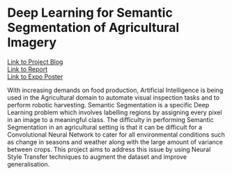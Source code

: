 # Deep Learning for Semantic Segmentation of Agricultural Imagery

[Link to Project Blog](https://deeplearningsemanticsegmentation.wordpress.com/)  
[Link to Report](https://github.com/0xfaust/Deep-Learning-for-Semantic-Segmentation-of-Agricultural-Imagery/blob/master/report.pdf)  
[Link to Expo Poster](https://github.com/0xfaust/Deep-Learning-for-Semantic-Segmentation-of-Agricultural-Imagery/blob/master/expo.pdf)  
  
With increasing demands on food production, Artificial Intelligence is being used in the Agricultural domain to automate visual inspection tasks and to perform robotic harvesting. Semantic Segmentation is a specific Deep Learning problem which involves labelling regions by assigning every pixel in an image to a meaningful class. The difficulty in performing Semantic Segmentation in an agricultural setting is that it can be difficult for a Convolutional Neural Network to cater for all environmental conditions such as change in seasons and weather along with the large amount of variance between crops. This project aims to address this issue by using Neural Style Transfer techniques to augment the dataset and improve generalisation.

